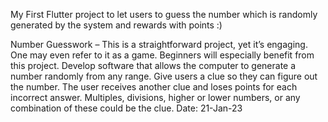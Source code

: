 My First Flutter project to let users to guess the number which is randomly generated by the system and rewards with points :)

Number Guesswork – This is a straightforward project, yet it’s engaging. One may even refer to it as a game. Beginners will especially benefit from this project. Develop software that allows the computer to generate a number randomly from any range. Give users a clue so they can figure out the number. The user receives another clue and loses points for each incorrect answer. Multiples, divisions, higher or lower numbers, or any combination of these could be the clue. Date: 21-Jan-23 
